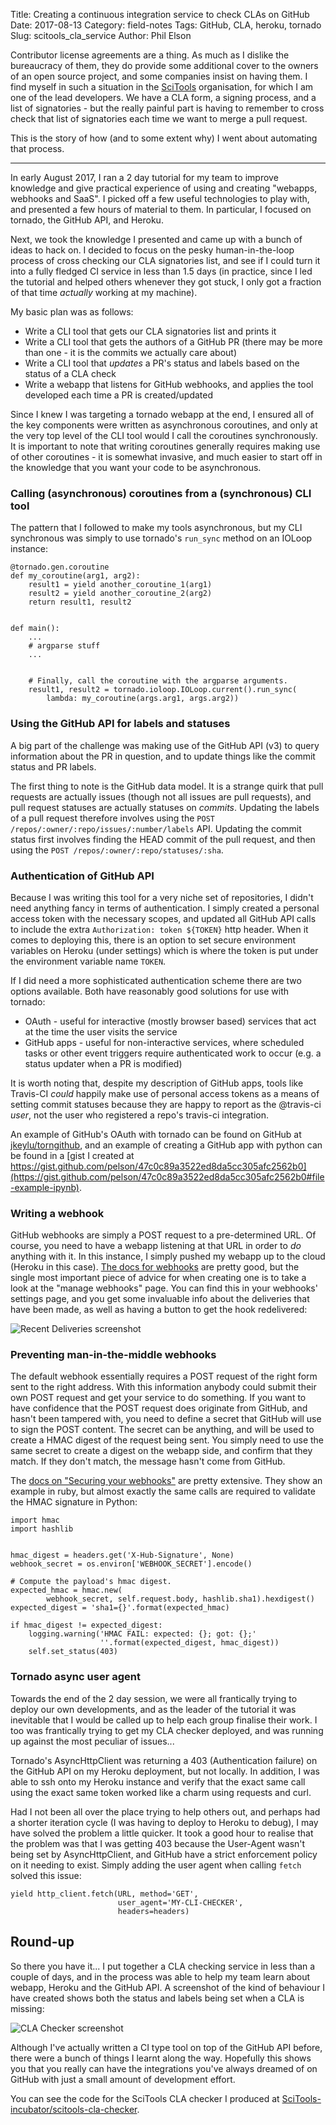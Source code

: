 Title: Creating a continuous integration service to check CLAs on GitHub
Date: 2017-08-13
Category: field-notes
Tags: GitHub, CLA, heroku, tornado
Slug: scitools_cla_service
Author: Phil Elson

Contributor license agreements are a thing. As much as I dislike the bureaucracy of them, they do provide some additional cover
to the owners of an open source project, and some companies insist on having them. I find myself in such a situation in the
[SciTools](https://github.com/SciTools) organisation, for which I am one of the lead developers. We have a CLA form, a signing process, and a list of signatories -
but the really painful part is having to remember to cross check that list of signatories each time we want to merge a pull request.

This is the story of how (and to some extent why) I went about automating that process.

<!-- PELICAN_END_SUMMARY -->
----

In early August 2017, I ran a 2 day tutorial for my team to improve knowledge and give practical experience of
using and creating "webapps, webhooks and SaaS".
I picked off a few useful technologies to play with, and presented a few hours of material to them.
In particular, I focused on tornado, the GitHub API, and Heroku.

Next, we took the knowledge I presented and came up with a bunch of ideas to hack on. I decided to focus on the pesky human-in-the-loop process of cross checking our CLA signatories list, and see if I could turn it into a fully fledged CI service in less than 1.5 days (in practice, since I led the tutorial and helped others whenever they got stuck, I only got a fraction of that time *actually* working at my machine).

My basic plan was as follows:

 * Write a CLI tool that gets our CLA signatories list and prints it
 * Write a CLI tool that gets the authors of a GitHub PR (there may be more than one - it is the commits we actually care about)
 * Write a CLI tool that *updates* a PR's status and labels based on the status of a CLA check
 * Write a webapp that listens for GitHub webhooks, and applies the tool developed each time a PR is created/updated


Since I knew I was targeting a tornado webapp at the end, I ensured all of the key components were written as asynchronous coroutines, and only at the very top level of the CLI tool would I call the coroutines synchronously. It is important to note that writing coroutines generally requires making use of other coroutines - it is somewhat invasive, and much easier to start off in the knowledge that you want your code to be asynchronous.

### Calling (asynchronous) coroutines from a (synchronous) CLI tool

The pattern that I followed to make my tools asynchronous, but my CLI synchronous was simply to use tornado's ``run_sync`` method on an IOLoop instance:

```
@tornado.gen.coroutine
def my_coroutine(arg1, arg2):
    result1 = yield another_coroutine_1(arg1) 
    result2 = yield another_coroutine_2(arg2)
    return result1, result2


def main():
    ...
    # argparse stuff
    ...


    # Finally, call the coroutine with the argparse arguments.
    result1, result2 = tornado.ioloop.IOLoop.current().run_sync(
        lambda: my_coroutine(args.arg1, args.arg2))

```


### Using the GitHub API for labels and statuses

A big part of the challenge was making use of the GitHub API (v3) to query information about the PR in question, and to update things like the commit status and PR labels.

The first thing to note is the GitHub data model. It is a strange quirk that pull requests are actually issues (though not all issues are pull requests), and pull request statuses are actually statuses on *commits*. Updating the labels of a pull request therefore involves using the ```POST /repos/:owner/:repo/issues/:number/labels``` API. Updating the commit status first involves finding the HEAD commit of the pull request, and then using the ```POST /repos/:owner/:repo/statuses/:sha```.


### Authentication of GitHub API

Because I was writing this tool for a very niche set of repositories, I didn't need anything fancy in terms of authentication.
I simply created a personal access token with the necessary scopes, and updated all GitHub API calls to include the extra ```Authorization: token ${TOKEN}``` http header.
When it comes to deploying this, there is an option to set secure environment variables on Heroku (under settings) which is where the token is put under the environment variable name ```TOKEN```.

If I did need a more sophisticated authentication scheme there are two options available.
Both have reasonably good solutions for use with tornado:

 * OAuth - useful for interactive (mostly browser based) services that act at the time the user visits the service
 * GitHub apps - useful for non-interactive services, where scheduled tasks or other event triggers require authenticated work to occur (e.g. a status updater when a PR is modified)

It is worth noting that, despite my description of GitHub apps, tools like Travis-CI *could* happily make use of personal access tokens as a means of setting commit statuses because they are happy to report as the @travis-ci *user*, not the user who registered a repo's travis-ci integration.

An example of GitHub's OAuth with tornado can be found on GitHub at [jkeylu/torngithub](https://github.com/jkeylu/torngithub), and an example of creating a GitHub app with python can be found in a [gist I created at https://gist.github.com/pelson/47c0c89a3522ed8da5cc305afc2562b0](https://gist.github.com/pelson/47c0c89a3522ed8da5cc305afc2562b0#file-example-ipynb).


### Writing a webhook

GitHub webhooks are simply a POST request to a pre-determined URL. Of course, you need to have a webapp listening at that URL in order to *do* anything with it. In this instance, I simply pushed my webapp up to the cloud (Heroku in this case). [The docs for webhooks](https://developer.github.com/webhooks/) are pretty good, but the single most important piece of advice for when creating one is to take a look at the "manage webhooks" page. You can find this in your webhooks' settings page, and you get some invaluable info about the deliveries that have been made, as well as having a button to get the hook redelivered:

![Recent Deliveries screenshot]({attach}images/webhooks_recent_delivery.png)


### Preventing man-in-the-middle webhooks

The default webhook essentially requires a POST request of the right form sent to the right address.
With this information anybody could submit their own POST request and get your service to do something.
If you want to have confidence that the POST request does originate from GitHub, and hasn't been tampered with, you need to
define a secret that GitHub will use to sign the POST content. The secret can be anything, and will be used to create a HMAC digest of the request being sent. You simply need to use the same secret to create a digest on the webapp side, and confirm that they match.
If they don't match, the message hasn't come from GitHub.

The [docs on "Securing your webhooks"](https://developer.github.com/webhooks/securing/#validating-payloads-from-github) are pretty extensive. They show an example in ruby, but almost exactly the same calls are required to validate the HMAC signature in Python:

```
import hmac
import hashlib


hmac_digest = headers.get('X-Hub-Signature', None)
webhook_secret = os.environ['WEBHOOK_SECRET'].encode()

# Compute the payload's hmac digest.
expected_hmac = hmac.new(
        webhook_secret, self.request.body, hashlib.sha1).hexdigest()
expected_digest = 'sha1={}'.format(expected_hmac)

if hmac_digest != expected_digest:
    logging.warning('HMAC FAIL: expected: {}; got: {};'
                    ''.format(expected_digest, hmac_digest))
    self.set_status(403)
```


### Tornado async user agent

Towards the end of the 2 day session, we were all frantically trying to deploy our own developments, and as the leader of the tutorial it was inevitable that I would be called up to help each group finalise their work. I too was frantically trying to get my CLA checker deployed, and was running up against the most peculiar of issues...

Tornado's AsyncHttpClient was returning a 403 (Authentication failure) on the GitHub API on my Heroku deployment, but not locally. In addition, I was able to ssh onto my Heroku instance and verify that the exact same call using the exact same token worked like a charm using requests and curl.

Had I not been all over the place trying to help others out, and perhaps had a shorter iteration cycle (I was having to deploy to Heroku to debug), I may have solved the problem a little quicker. It took a good hour to realise that the problem was that I was getting 403 because the User-Agent wasn't being set by AsyncHttpClient, and GitHub have a strict enforcement policy on it needing to exist. Simply adding the user agent when calling ``fetch`` solved this issue:

```
yield http_client.fetch(URL, method='GET',
                        user_agent='MY-CLI-CHECKER',
                        headers=headers)
```


## Round-up

So there you have it... I put together a CLA checking service in less than a couple of days, and in the process was able to help my team learn about webapp, Heroku and the GitHub API. A screenshot of the kind of behaviour I have created shows both the status and labels being set when a CLA is missing:

![CLA Checker screenshot]({attach}images/cla_checker.png)

Although I've actually written a CI type tool on top of the GitHub API before, there were a bunch of things I learnt along the way.
Hopefully this shows you that you really can have the integrations you've always dreamed of on GitHub with just a small amount of development effort.

You can see the code for the SciTools CLA checker I produced at [SciTools-incubator/scitools-cla-checker](https://github.com/SciTools-incubator/scitools-cla-checker).
